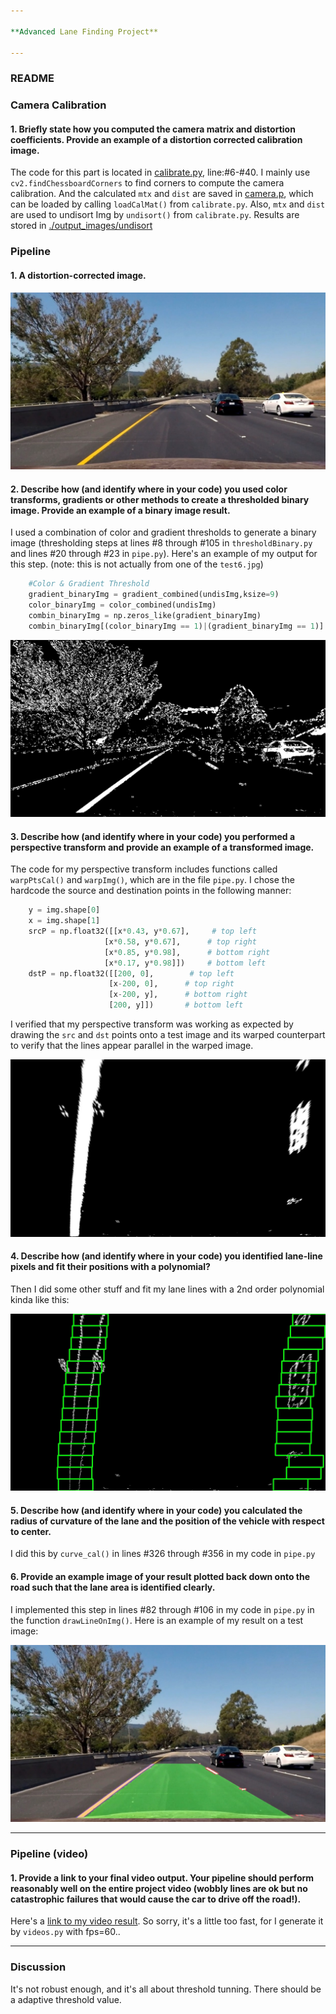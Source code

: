 ```yaml
---

**Advanced Lane Finding Project**

---
```

### README


### Camera Calibration

#### 1. Briefly state how you computed the camera matrix and distortion coefficients. Provide an example of a distortion corrected calibration image.

The code for this part is located in [calibrate.py](./calibrate.py), line:#6-#40. I mainly use `cv2.findChessboardCorners` to find corners to compute the camera calibration. And the calculated `mtx` and `dist` are saved in [camera.p](./camera.p), which can be loaded by calling `loadCalMat()` from `calibrate.py`. Also, `mtx` and `dist` are used to undisort Img by `undisort()` from `calibrate.py`. Results are stored in [./output_images/undisort](./output_images/undisort)

### Pipeline

#### 1. A distortion-corrected image.
![./output_images/undis_test6.jpg](./output_images/undis_test6.jpg)
#### 2. Describe how (and identify where in your code) you used color transforms, gradients or other methods to create a thresholded binary image.  Provide an example of a binary image result.
I used a combination of color and gradient thresholds to generate a binary image (thresholding steps at lines #8 through #105 in `thresholdBinary.py` and lines #20 through #23 in `pipe.py`).  Here's an example of my output for this step.  (note: this is not actually from one of the `test6.jpg`)
```python
    #Color & Gradient Threshold 
    gradient_binaryImg = gradient_combined(undisImg,ksize=9)
    color_binaryImg = color_combined(undisImg)
    combin_binaryImg = np.zeros_like(gradient_binaryImg)
    combin_binaryImg[(color_binaryImg == 1)|(gradient_binaryImg == 1)] = 1
```

![./output_images/bin_test6.jpg](./output_images/bin_test6.jpg)

#### 3. Describe how (and identify where in your code) you performed a perspective transform and provide an example of a transformed image.

The code for my perspective transform includes functions called `warpPtsCal()` and `warpImg()`, which are in the file `pipe.py`. I chose the hardcode the source and destination points in the following manner:

```python
    y = img.shape[0]
    x = img.shape[1]
    srcP = np.float32([[x*0.43, y*0.67],     # top left
                     [x*0.58, y*0.67],      # top right
                     [x*0.85, y*0.98],      # bottom right
                     [x*0.17, y*0.98]])     # bottom left
    dstP = np.float32([[200, 0],        # top left
                      [x-200, 0],      # top right
                      [x-200, y],      # bottom right
                      [200, y]])       # bottom left

```

I verified that my perspective transform was working as expected by drawing the `src` and `dst` points onto a test image and its warped counterpart to verify that the lines appear parallel in the warped image.

![./output_images/binarywarp_test6.jpg](./output_images/binarywarp_test6.jpg)

#### 4. Describe how (and identify where in your code) you identified lane-line pixels and fit their positions with a polynomial?

Then I did some other stuff and fit my lane lines with a 2nd order polynomial kinda like this:

![./output_images/window_test6.jpg](./output_images/window_test6.jpg)

#### 5. Describe how (and identify where in your code) you calculated the radius of curvature of the lane and the position of the vehicle with respect to center.

I did this by `curve_cal()` in lines #326 through #356 in my code in `pipe.py`

#### 6. Provide an example image of your result plotted back down onto the road such that the lane area is identified clearly.

I implemented this step in lines #82 through #106 in my code in `pipe.py` in the function `drawLineOnImg()`.  Here is an example of my result on a test image:

![./output_images/results_test6.jpg](./output_images/results_test6.jpg)

---

### Pipeline (video)

#### 1. Provide a link to your final video output.  Your pipeline should perform reasonably well on the entire project video (wobbly lines are ok but no catastrophic failures that would cause the car to drive off the road!).

Here's a [link to my video result](./videos.mp4). So sorry, it's a little too fast, for I generate it by `videos.py` with fps=60..

---
### Discussion
It's not robust enough, and it's all about threshold tunning. There should be a adaptive threshold value.
